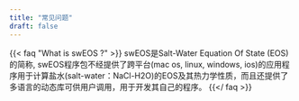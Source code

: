 ```yaml
---
title: "常见问题"
draft: false
---
```


{{< faq "What is swEOS ?" >}}
swEOS是Salt-Water Equation Of State (EOS)的简称, swEOS程序包不经提供了跨平台(mac os, linux, windows, ios)的应用程序用于计算盐水(salt-water：NaCl-H2O)的EOS及其热力学性质，而且还提供了多语言的动态库可供用户调用，用于开发其自己的程序。
{{</ faq >}}
